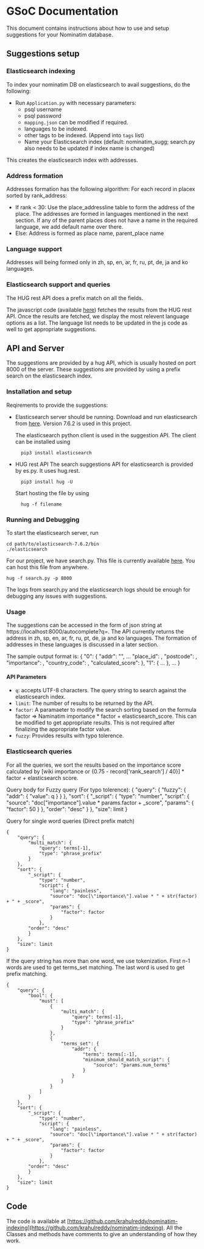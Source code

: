 # GSoC Documentation

This document contains instructions about how to use and setup suggestions for your Nominatim database.

## Suggestions setup

### Elasticsearch indexing

To index your nominatim DB on elasticsearch to avail suggestions, do the following:

* Run `Application.py` with necessary parameters:
    * psql username
    * psql password
    * `mapping.json` can be modified if required.
    * languages to be indexed.
    * other tags to be indexed. (Append into `tags` list)
    * Name your Elasticsearch index (default: nominatim_sugg; search.py also needs to be updated if index name is changed)

This creates the elasticsearch index with addresses.

### Address formation
Addresses formation has the following algorithm:
For each record in placex sorted by rank_address:
* If rank < 30:
    Use the place_addressline table to form the address of the place.
    The addresses are formed in languages mentioned in the next section. If any of the parent places does not have a name in the required language, we add default name over there.
* Else:
    Address is formed as place name, parent_place name

### Language support
Addresses will being formed only in zh, sp, en, ar, fr, ru, pt, de, ja and ko languages.

### Elasticsearch support and queries

The HUG rest API does a prefix match on all the fields.

The javascript code (available [here](https://github.com/krahulreddy/nominatim-ui/blob/suggestions/dist/assets/js/suggest.js)) fetches the results from the HUG rest API. Once the results are fetched, we display the most relevent language options as a list. The language list needs to be updated in the js code as well to get appropriate suggestions. 


## API and Server
The suggestions are provided by a hug API, which is usually hosted on port 8000 of the server. These suggestions are provided by using a prefix search on the elasticsearch index.

### Installation and setup
Reqirements to provide the suggestions:
* Elasticsearch server should be running.
    Download and run elasticsearch from [here](https://www.elastic.co/downloads/elasticsearch). Version 7.6.2 is used in this project.

    The elasticsearch python client is used in the suggestion API. The client can be installed using

        pip3 install elasticsearch

* HUG rest API
    The search suggestions API for elasticsearch is provided by es.py. It uses hug.rest.

        pip3 install hug -U

    Start hosting the file by using

        hug -f filename

### Running and Debugging

To start the elasticsearch server, run

    cd path/to/elasticsearch-7.6.2/bin
    ./elasticsearch

For our project, we have search.py. This file is currently available [here](https://github.com/krahulreddy/Nominatim/blob/gsoc/search.py). You can host this file from anywhere.

    hug -f search.py -p 8000


The logs from search.py and the elasticsearch logs should be enough for debugging any issues with suggestions. 


### Usage
The suggestions can be accessed in the form of json string at https://localhost:8000/autocomplete?q=. The API currently returns the address in zh, sp, en, ar, fr, ru, pt, de, ja and ko languages. The formation of addresses in these languages is discussed in a later section.

The sample output format is:
        {
            "0": {
                    "addr": "",
                    ...
                    "place_id": ,
                    "postcode": ,
                    "importance": ,
                    "country_code": ,
                    "calculated_score": 
            },
            "1": {
                ...
            },
            ...
        } 

#### API Parameters

- `q`: accepts UTF-8 characters. The query string to search against the elasticsearch index.
- `limit`: The number of results to be returned by the API.
- `factor`: A paramaeter to modify the search sorting based on the formula factor => Naminatim importance * factor + elasticsearch_score. This can be modified to get appropriate results. This is not required after finalizing the appropriate factor value.
- `fuzzy`: Provides results with typo tolerence.

### Elasticsearch queries

For all the queries, we sort the results based on the importance score calculated by [wiki importance or {0.75 - record['rank_search'] / 40}] * factor + elasticsearch score.

Query body for Fuzzy query (For typo tolerence):
    {
        "query": {
            "fuzzy": {
                "addr": {
                    "value": q
                }
            }
        },
        "sort": {
            "_script": {
                "type": "number",
                "script": {
                    "source": "doc[\"importance\"].value * params.factor + _score",
                    "params": {
                        "factor": 50
                    }
                },
            "order": "desc"
            }
        },
        "size": limit
    }

Query for single word queries (Direct prefix match)

    {
        "query": {
            "multi_match": {
                "query": terms[-1],
                "type": "phrase_prefix"
            }
        },
        "sort": {
            "_script": {
                "type": "number",
                "script": {
                    "lang": "painless",
                    "source": "doc[\"importance\"].value * " + str(factor) + " + _score",
                    "params": {
                        "factor": factor
                    }
                },
            "order": "desc"
            }
        },
        "size": limit
    }

If the query string has more than one word, we use tokenization. First n-1 words are used to get terms_set matching. The last word is used to get prefix matching.

    {
        "query": {
            "bool": {
                "must": [
                    {
                        "multi_match": {
                            "query": terms[-1],
                            "type": "phrase_prefix"
                        }
                    },
                    {
                        "terms_set": {
                            "addr": {
                                "terms": terms[:-1],
                                "minimum_should_match_script": {
                                    "source": "params.num_terms"
                                }
                            }
                        }
                    }
                ]
            }
        },
        "sort": {
            "_script": {
                "type": "number",
                "script": {
                    "lang": "painless",
                    "source": "doc[\"importance\"].value * " + str(factor) + " + _score",
                    "params": {
                        "factor": factor
                    }
                },
            "order": "desc"
            }
        },
        "size": limit
    }

## Code

The code is available at [https://github.com/krahulreddy/nominatim-indexing](https://github.com/krahulreddy/nominatim-indexing). All the Classes and methods have comments to give an understanding of how they work. 
